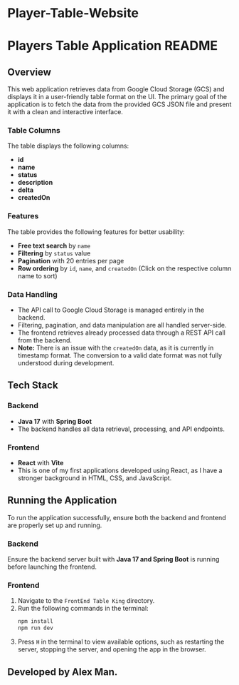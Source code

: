 # Player-Table-Website
# Players Table Application README

## Overview

This web application retrieves data from Google Cloud Storage (GCS) and displays it in a user-friendly table format on the UI. The primary goal of the application is to fetch the data from the provided GCS JSON file and present it with a clean and interactive interface.

### Table Columns

The table displays the following columns:

- **id**
- **name**
- **status**
- **description**
- **delta**
- **createdOn**

### Features

The table provides the following features for better usability:

- **Free text search** by `name`
- **Filtering** by `status` value
- **Pagination** with 20 entries per page
- **Row ordering** by `id`, `name`, and `createdOn` (Click on the respective column name to sort)

### Data Handling

- The API call to Google Cloud Storage is managed entirely in the backend.
- Filtering, pagination, and data manipulation are all handled server-side.
- The frontend retrieves already processed data through a REST API call from the backend.
- **Note:**
 There is an issue with the `createdOn` data, as it is currently in timestamp format. The conversion to a valid date format was not fully understood during development.

## Tech Stack

### Backend

- **Java 17** with **Spring Boot**
- The backend handles all data retrieval, processing, and API endpoints.

### Frontend

- **React** with **Vite**
- This is one of my first applications developed using React, as I have a stronger background in HTML, CSS, and JavaScript.

## Running the Application

To run the application successfully, ensure both the backend and frontend are properly set up and running.

### Backend

Ensure the backend server built with **Java 17 and Spring Boot** is running before launching the frontend.

### Frontend

1. Navigate to the `FrontEnd Table King` directory.
2. Run the following commands in the terminal:
   ```bash
   npm install
   npm run dev
   ```
3. Press `H` in the terminal to view available options, such as restarting the server, stopping the server, and opening the app in the browser.
## Developed by Alex Man.
